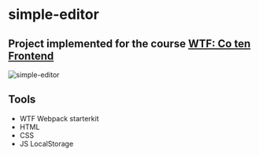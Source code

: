 # simple-editor
## Project implemented for the course [WTF: Co ten Frontend](https://cotenfrontend.pl/)

![simple-editor](https://user-images.githubusercontent.com/55924542/227776955-68d08ba9-2982-436d-88cd-2f9297bfda76.png)

## Tools

- WTF Webpack starterkit
- HTML
- CSS
- JS LocalStorage

